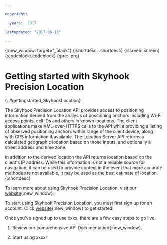 ```yaml
---

copyright:

  years:  2017

lastupdated: "2017-06-13"

---
```


{:new_window: target="_blank"}
{:shortdesc: .shortdesc}
{:screen:.screen}
{:codeblock:.codeblock}
{:pre: .pre}

# Getting started with Skyhook Precision Location
{: #gettingstarted_SkyhookLocation}

The Skyhook Precision Location API provides access to positioning information derived from the analysis of positioning anchors including Wi-Fi access points, cell IDs and others in known locations. The client applications make XML-over-HTTPS calls to the API while providing a listing of observed positioning anchors within range of the client device, along with GPS information if available. The Location Server API returns a calculated geographic location based on those inputs, and optionally a street address and time zone.

In addition to the derived location the API returns location based on the client's IP address. While this information is not a reliable source for navigation, it can be used to provide context in the event that more accurate methods are not available, it may be used as the best estimate of location.{:shortdesc}

To learn more about using Skyhook Precision Location, visit our [website](http://www.skyhookwireless.com){:new_window}.

To start using Skyhook Precision Location, you must first sign up for an account. Click [website](https://my.skyhookwireless.com){:new_window} to get started!

Once you've signed up to use xxxx, there are a few easy steps to go live.

1. Review our comprehensive API Documentation{:new_window}.

2. Start using xxxx!



<!-- Related links section: REQUIRED but moved to toc file (in your same folder).  Edit there by adding the following:

{: .navgroup id="learn"}
    index.md

    {: .topicgroup}
    Related links
        [Link text](URL)
    {: .navgroup-end}

To add related links, indent the 8 spaces, put the name of the link in [] and the URL in (), like so:
        [Link text](https://pathtolink.html)
    
If you have API references to add, leave a blank line under the previous navgroup and then add:

    {: .navgroup id="reference"}
    Reference
        [API Documentation](https://pathtolink.html)
    {: .navgroup-end}
-->
